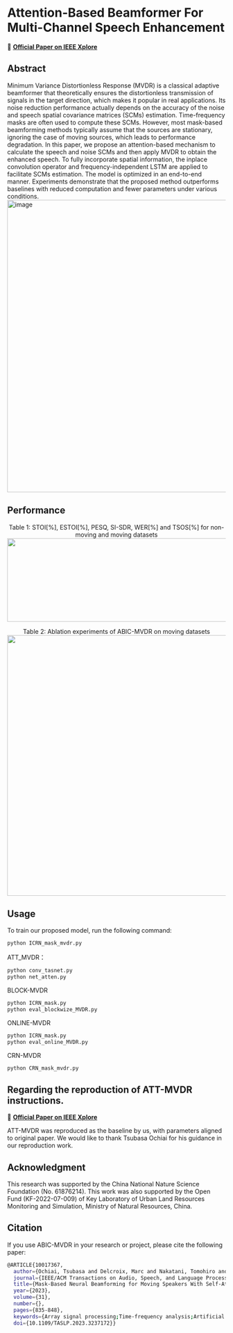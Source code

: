 
# Attention-Based Beamformer For Multi-Channel Speech Enhancement
📄 **[Official Paper on IEEE Xplore](https://ieeexplore.ieee.org/iel8/10887540/10887541/10890720.pdf)**

## Abstract
Minimum Variance Distortionless Response (MVDR) is a classical adaptive beamformer that theoretically ensures the distortionless transmission of signals in the target direction, which makes it popular in real applications. Its noise reduction performance actually depends on the accuracy of the noise and speech spatial covariance matrices (SCMs) estimation. Time-frequency masks are often used to compute these SCMs. However, most mask-based beamforming methods typically assume that the sources are stationary, ignoring the case of
 moving sources, which leads to performance degradation. In this paper, we propose an attention-based mechanism to calculate the speech and noise SCMs and then apply MVDR to obtain the enhanced speech. To fully incorporate spatial information, the inplace convolution operator and frequency-independent LSTM are applied to facilitate SCMs estimation. The model is optimized in an end-to-end manner. Experiments demonstrate that the proposed method outperforms baselines with reduced computation and fewer parameters under various conditions.
<img width="1551" height="673" alt="image" src="https://github.com/user-attachments/assets/6b7082f8-47f9-44b3-a765-f96e96cd1011" />


 ## Performance
<p align="center">
 Table 1: STOI[%], ESTOI[%], PESQ, SI-SDR, WER[%] and TSOS[%] for non-moving and moving datasets
 <img width="1174" height="192" alt="image" src="https://github.com/user-attachments/assets/62fb54d0-f52e-4193-b731-069685ff659b" />
</p>
 
<p align="center">
 Table 2: Ablation experiments of ABIC-MVDR on moving datasets
  <img src="https://github.com/user-attachments/assets/4902f89b-c560-4f23-ac56-393660a2cc60" width="600"/>
</p>


 ## Usage

To train our proposed model, run the following command:

```bash
python ICRN_mask_mvdr.py
```

ATT_MVDR：

```bash
python conv_tasnet.py 
python net_atten.py
```

BLOCK-MVDR
```bash
python ICRN_mask.py
python eval_blockwize_MVDR.py
```

ONLINE-MVDR
```bash
python ICRN_mask.py
python eval_online_MVDR.py
```

CRN-MVDR
```bash
python CRN_mask_mvdr.py
```

## Regarding the reproduction of ATT-MVDR instructions.
📄 **[Official Paper on IEEE Xplore](https://ieeexplore.ieee.org/abstract/document/10017367/)**

ATT-MVDR was reproduced as the baseline by us, with parameters aligned to original paper. We would like to thank Tsubasa Ochiai for his guidance in our reproduction work. 

 
## Acknowledgment
This research was supported by the China National Nature Science Foundation (No. 61876214). This work was also supported by the Open Fund (KF-2022-07-009) of Key Laboratory of Urban Land Resources Monitoring and Simulation, Ministry of Natural Resources, China.

 ## Citation
If you use ABIC-MVDR in your research or project, please cite the following paper:
```bash
@ARTICLE{10017367,
  author={Ochiai, Tsubasa and Delcroix, Marc and Nakatani, Tomohiro and Araki, Shoko},
  journal={IEEE/ACM Transactions on Audio, Speech, and Language Processing}, 
  title={Mask-Based Neural Beamforming for Moving Speakers With Self-Attention-Based Tracking}, 
  year={2023},
  volume={31},
  number={},
  pages={835-848},
  keywords={Array signal processing;Time-frequency analysis;Artificial neural networks;Microphone arrays;Filtering theory;Speech enhancement;Estimation;Array processing;mask-based neural beamformer;moving source;self-attention network;time-varying filter},
  doi={10.1109/TASLP.2023.3237172}}
```

